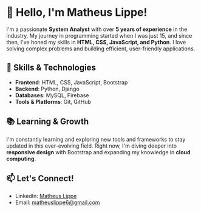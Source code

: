 # 👋 Hello, I'm Matheus Lippe!

I'm a passionate **System Analyst** with over **5 years of experience** in the industry. My journey in programming started when I was just 15, and since then, I've honed my skills in **HTML, CSS, JavaScript, and Python**. I love solving complex problems and building efficient, user-friendly applications.

## 🔧 Skills & Technologies

- **Frontend**: HTML, CSS, JavaScript, Bootstrap
- **Backend**: Python, Django
- **Databases**: MySQL, Firebase
- **Tools & Platforms**: Git, GitHub

## 📚 Learning & Growth

I'm constantly learning and exploring new tools and frameworks to stay updated in this ever-evolving field. Right now, I'm diving deeper into **responsive design** with Bootstrap and expanding my knowledge in **cloud computing**.

## 📫 Let's Connect!

- LinkedIn: [Matheus Lippe](https://br.linkedin.com/in/matheuslippe)
- Email: matheuslippe6@gmail.com
